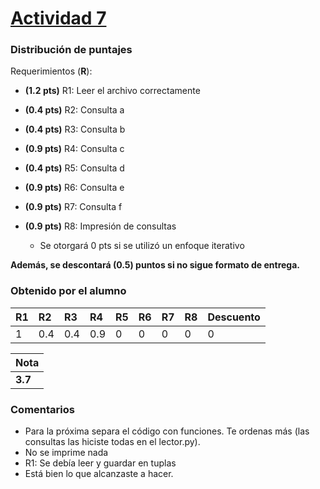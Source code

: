 # [Actividad 7](https://github.com/IIC2233-2015-1/syllabus/tree/master/Actividades%20en%20Clases/Actividad%2007)

### Distribución de puntajes

Requerimientos (**R**):

* **(1.2 pts)** R1: Leer el archivo correctamente
* **(0.4 pts)** R2: Consulta a
* **(0.4 pts)** R3: Consulta b
* **(0.9 pts)** R4: Consulta c
* **(0.4 pts)** R5: Consulta d
* **(0.9 pts)** R6: Consulta e
* **(0.9 pts)** R7: Consulta f
* **(0.9 pts)** R8: Impresión de consultas

   * Se otorgará 0 pts si se utilizó un enfoque iterativo

**Además, se descontará (0.5) puntos si no sigue formato de entrega.**

### Obtenido por el alumno
| R1 | R2 | R3 | R4 | R5 | R6 | R7 |R8| Descuento |
|:--------|:--------|:--------|:--------|:--------|:--------|:--------|:--------|:--------|
| 1 | 0.4 | 0.4 | 0.9 | 0 | 0 | 0 | 0 |0 |

| Nota |
|:-----|
| **3.7** |

### Comentarios
* Para la próxima separa el código con funciones. Te ordenas más (las consultas las hiciste todas en el lector.py).
* No se imprime nada
* R1: Se debía leer y guardar en tuplas
* Está bien lo que alcanzaste a hacer. 

